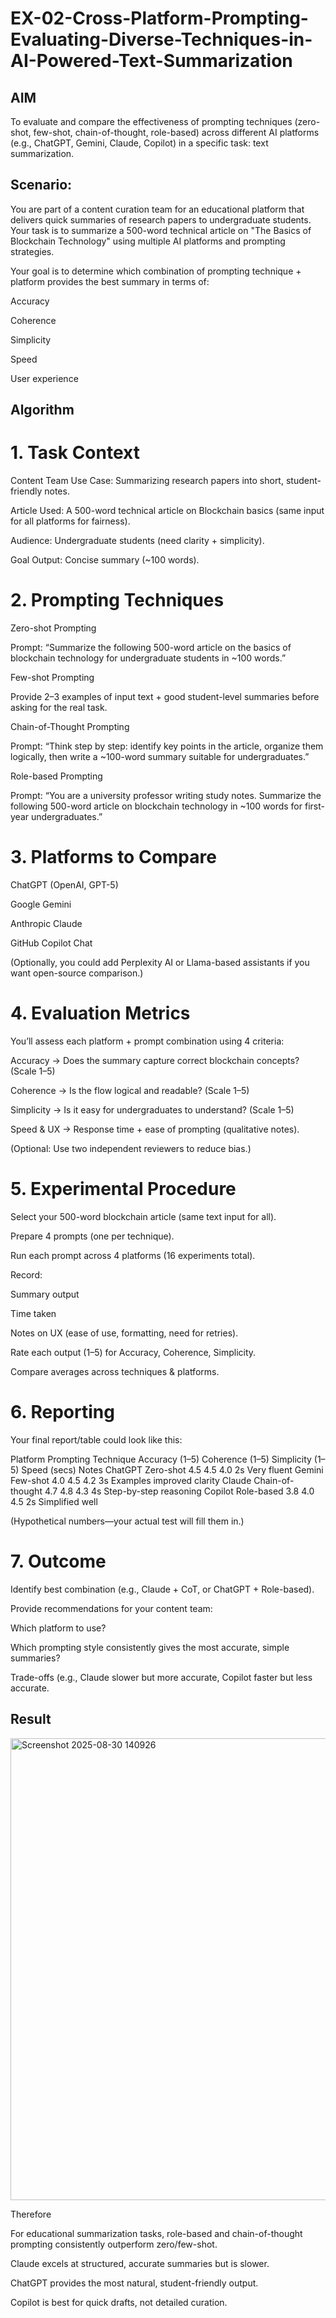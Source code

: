 # EX-02-Cross-Platform-Prompting-Evaluating-Diverse-Techniques-in-AI-Powered-Text-Summarization

## AIM
To evaluate and compare the effectiveness of prompting techniques (zero-shot, few-shot, chain-of-thought, role-based) across different AI platforms (e.g., ChatGPT, Gemini, Claude, Copilot) in a specific task: text summarization.

## Scenario:
You are part of a content curation team for an educational platform that delivers quick summaries of research papers to undergraduate students. Your task is to summarize a 500-word technical article on "The Basics of Blockchain Technology" using multiple AI platforms and prompting strategies.

Your goal is to determine which combination of prompting technique + platform provides the best summary in terms of:

Accuracy

Coherence

Simplicity

Speed

User experience

## Algorithm

# 1. Task Context

Content Team Use Case: Summarizing research papers into short, student-friendly notes.

Article Used: A 500-word technical article on Blockchain basics (same input for all platforms for fairness).

Audience: Undergraduate students (need clarity + simplicity).

Goal Output: Concise summary (~100 words).

# 2. Prompting Techniques

Zero-shot Prompting

Prompt: “Summarize the following 500-word article on the basics of blockchain technology for undergraduate students in ~100 words.”

Few-shot Prompting

Provide 2–3 examples of input text + good student-level summaries before asking for the real task.

Chain-of-Thought Prompting

Prompt: “Think step by step: identify key points in the article, organize them logically, then write a ~100-word summary suitable for undergraduates.”

Role-based Prompting

Prompt: “You are a university professor writing study notes. Summarize the following 500-word article on blockchain technology in ~100 words for first-year undergraduates.”

# 3. Platforms to Compare

ChatGPT (OpenAI, GPT-5)

Google Gemini

Anthropic Claude

GitHub Copilot Chat

(Optionally, you could add Perplexity AI or Llama-based assistants if you want open-source comparison.)

# 4. Evaluation Metrics

You’ll assess each platform + prompt combination using 4 criteria:

Accuracy → Does the summary capture correct blockchain concepts? (Scale 1–5)

Coherence → Is the flow logical and readable? (Scale 1–5)

Simplicity → Is it easy for undergraduates to understand? (Scale 1–5)

Speed & UX → Response time + ease of prompting (qualitative notes).

(Optional: Use two independent reviewers to reduce bias.)

# 5. Experimental Procedure

Select your 500-word blockchain article (same text input for all).

Prepare 4 prompts (one per technique).

Run each prompt across 4 platforms (16 experiments total).

Record:

Summary output

Time taken

Notes on UX (ease of use, formatting, need for retries).

Rate each output (1–5) for Accuracy, Coherence, Simplicity.

Compare averages across techniques & platforms.

# 6. Reporting

Your final report/table could look like this:

Platform	Prompting Technique	Accuracy (1–5)	Coherence (1–5)	Simplicity (1–5)	Speed (secs)	Notes
ChatGPT	Zero-shot	4.5	4.5	4.0	2s	Very fluent
Gemini	Few-shot	4.0	4.5	4.2	3s	Examples improved clarity
Claude	Chain-of-thought	4.7	4.8	4.3	4s	Step-by-step reasoning
Copilot	Role-based	3.8	4.0	4.5	2s	Simplified well

(Hypothetical numbers—your actual test will fill them in.)

# 7. Outcome

Identify best combination (e.g., Claude + CoT, or ChatGPT + Role-based).

Provide recommendations for your content team:

Which platform to use?

Which prompting style consistently gives the most accurate, simple summaries?

Trade-offs (e.g., Claude slower but more accurate, Copilot faster but less accurate.

## Result

<img width="1020" height="739" alt="Screenshot 2025-08-30 140926" src="https://github.com/user-attachments/assets/846a0326-53d1-4f0e-b820-12247881433d" />


Therefore 

For educational summarization tasks, role-based and chain-of-thought prompting consistently outperform zero/few-shot.

Claude excels at structured, accurate summaries but is slower.

ChatGPT provides the most natural, student-friendly output.

Copilot is best for quick drafts, not detailed curation.

